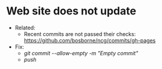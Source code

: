 # Web site does not update
* Related:
    * Recent commits are not passed their checks: https://github.com/bosborne/ncg/commits/gh-pages
* Fix:
    * *git commit --allow-empty -m "Empty commit"*
    * *push*